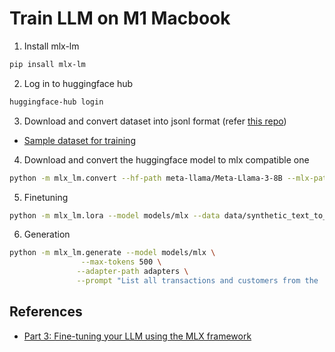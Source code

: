 # Train LLM on M1 Macbook

1. Install mlx-lm
```bash
pip insall mlx-lm
```

2. Log in to huggingface hub

```bash
huggingface-hub login
```

3. Download and convert dataset into jsonl format (refer [this repo](https://github.com/ml-explore/mlx-examples/blob/main/llms/mlx_lm/LORA.md#data))

- [Sample dataset for training](https://huggingface.co/datasets/gretelai/synthetic_text_to_sql)

4. Download and convert the huggingface model to mlx compatible one
```bash
python -m mlx_lm.convert --hf-path meta-llama/Meta-Llama-3-8B --mlx-path models/mlx -q
```

5. Finetuning

```bash
python -m mlx_lm.lora --model models/mlx --data data/synthetic_text_to_sql --train --iters 1000
```

6. Generation

```bash
python -m mlx_lm.generate --model models/mlx \
                --max-tokens 500 \
               --adapter-path adapters \
               --prompt "List all transactions and customers from the 'Africa' region."
```

## References

- [Part 3: Fine-tuning your LLM using the MLX framework](https://apeatling.com/articles/part-3-fine-tuning-your-llm-using-the-mlx-framework/)
